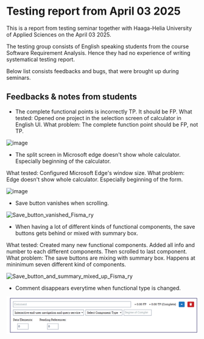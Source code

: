 # Testing report from April 03 2025

This is a report from testing seminar together with Haaga-Helia University of Applied Sciences
on the April 03 2025.

The testing group consists of English speaking students from the course Software Requirement Analysis. Hence they had no experience of writing systematical testing report.

Below list consists feedbacks and bugs, that were brought up during seminars.

## Feedbacks & notes from students

* The complete functional points is incorrectly TP. It should be FP.
What tested: Opened one project in the selection screen of calculator in English UI.
What problem: The complete function point should be FP, not TP.

![image](https://github.com/user-attachments/assets/3801ab8f-3e5c-4016-9ad9-667858e78844)


* The split screen in Microsoft edge doesn't show whole calculator.
Especially beginning of the calculator.

What tested: Configured Microsoft Edge's window size.
What problem: Edge doesn't show whole calculator.
Especially beginning of the form.

![image](https://github.com/user-attachments/assets/f43acd2c-751a-47a9-9a7d-512992cc7ca4)

* Save button vanishes when scrolling.

![Save_button_vanished_Fisma_ry](https://github.com/user-attachments/assets/78d6541a-5bfa-4a5a-b15d-607e9a0d79a0)
  

* When having a lot of different kinds of functional components, the save buttons gets behind or mixed 
with summary box.

 What tested: Created many new functional components. Added all info and number to each different components. Then scrolled to last component.
What problem: The save buttons are mixing with summary box. Happens at mininimum seven different kind of components.

![Save_button_and_summary_mixed_up_Fisma_ry](https://github.com/user-attachments/assets/30ef755d-b839-40c4-a15d-e1f58e276d3b)

* Comment disappears everytime when functional type is changed.

![Comment_vanishes.gif](img/images_testing_reports/Comment_vanishes.gif)



